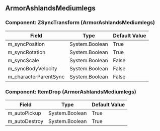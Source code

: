 ## ArmorAshlandsMediumlegs

### Component: ZSyncTransform (ArmorAshlandsMediumlegs)

|Field|Type|Default Value|
|---|---|---|
|m_syncPosition|System.Boolean|True|
|m_syncRotation|System.Boolean|True|
|m_syncScale|System.Boolean|False|
|m_syncBodyVelocity|System.Boolean|False|
|m_characterParentSync|System.Boolean|False|

### Component: ItemDrop (ArmorAshlandsMediumlegs)

|Field|Type|Default Value|
|---|---|---|
|m_autoPickup|System.Boolean|True|
|m_autoDestroy|System.Boolean|True|

